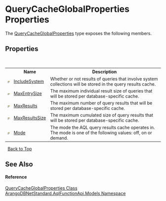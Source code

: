# QueryCacheGlobalProperties Properties
 

The <a href="960615d2-59d9-3b7e-c4c2-44b7e1696ef5">QueryCacheGlobalProperties</a> type exposes the following members.


## Properties
&nbsp;<table><tr><th></th><th>Name</th><th>Description</th></tr><tr><td>![Public property](media/pubproperty.gif "Public property")</td><td><a href="e0ba64d4-9c92-4973-068d-78e7a72a2086">IncludeSystem</a></td><td>
Whether or not results of queries that involve system collections will be stored in the query results cache.</td></tr><tr><td>![Public property](media/pubproperty.gif "Public property")</td><td><a href="dca400b9-01e8-614c-5bc7-3b2338da642a">MaxEntrySize</a></td><td>
The maximum individual result size of queries that will be stored per database-specific cache.</td></tr><tr><td>![Public property](media/pubproperty.gif "Public property")</td><td><a href="5f987f5e-86ec-62a0-7ac2-d77de4eefc9e">MaxResults</a></td><td>
The maximum number of query results that will be stored per database-specific cache.</td></tr><tr><td>![Public property](media/pubproperty.gif "Public property")</td><td><a href="959470ce-2d76-b2de-40e3-362b21a72718">MaxResultsSize</a></td><td>
The maximum cumulated size of query results that will be stored per database-specific cache.</td></tr><tr><td>![Public property](media/pubproperty.gif "Public property")</td><td><a href="348ef14e-3dd2-c46d-fc7a-b09c485ac4a2">Mode</a></td><td>
The mode the AQL query results cache operates in. The mode is one of the following values: off, on or demand.</td></tr></table>&nbsp;
<a href="#querycacheglobalproperties-properties">Back to Top</a>

## See Also


#### Reference
<a href="960615d2-59d9-3b7e-c4c2-44b7e1696ef5">QueryCacheGlobalProperties Class</a><br /><a href="e03acbe1-782e-533e-7ffe-cd51613ed54f">ArangoDBNetStandard.AqlFunctionApi.Models Namespace</a><br />